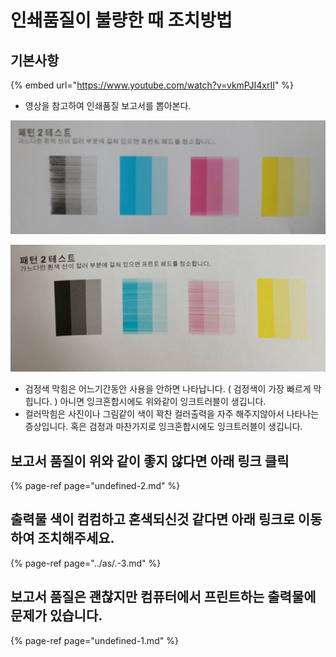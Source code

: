 # 인쇄품질이 불량한 때 조치방법

## 기본사항

{% embed url="https://www.youtube.com/watch?v=vkmPJI4xrII" %}

* 영상을 참고하여 인쇄품질 보고서를 뽑아본다.

![&#xAC80;&#xC815;&#xC0C9; &#xB9C9;&#xD798;](../../.gitbook/assets/.png%20%2812%29.png)

![&#xCEEC;&#xB7EC;&#xB9C9;&#xD798;](../../.gitbook/assets/.png%20%2815%29.png)

* 검정색 막힘은 어느기간동안 사용을 안하면 나타납니다. \( 검정색이 가장 빠르게 막힙니다. \) 아니면 잉크혼합시에도 위와같이 잉크트러블이 생깁니다.
* 컬러막힘은 사진이나 그림같이 색이 꽉찬 컬러출력을 자주 해주지않아서 나타나는 증상입니다. 혹은 검정과 마찬가지로 잉크혼합시에도 잉크트러블이 생깁니다.

## 보고서 품질이 위와 같이 좋지 않다면 아래 링크 클릭

{% page-ref page="undefined-2.md" %}

## 출력물 색이 컴컴하고 혼색되신것 같다면 아래 링크로 이동하여 조치해주세요.

{% page-ref page="../as/.-3.md" %}

## 보고서 품질은 괜찮지만 컴퓨터에서 프린트하는 출력물에 문제가 있습니다.

{% page-ref page="undefined-1.md" %}




